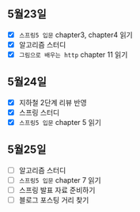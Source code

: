 ## 5월23일

- [x] `스프링5 입문` chapter3, chapter4 읽기
- [x] 알고리즘 스터디
- [x] `그림으로 배우는 http` chapter 11 읽기

## 5월24일

- [x] 지하철 2단계 리뷰 반영 
- [x] 스프링 스터디
- [x] `스프링5 입문` chapter 5 읽기

## 5월25일

- [ ] 알고리즘 스터디
- [ ] `스프링5 입문` chapter 7 읽기
- [ ] 스프링 발표 자료 준비하기
- [ ] 블로그 포스팅 거리 찾기

